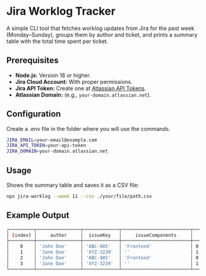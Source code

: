 # Jira Worklog Tracker

A simple CLI tool that fetches worklog updates from Jira for the past week (Monday–Sunday), groups them by author and ticket, and prints a summary table with the total time spent per ticket.

## Prerequisites

- **Node.js:** Version 18 or higher.
- **Jira Cloud Account:** With proper permissions.
- **Jira API Token:** Create one at [Atlassian API Tokens](https://id.atlassian.com/manage/api-tokens).
- **Atlassian Domain:** (e.g., `your-domain.atlassian.net`).

## Configuration

Create a .env file in the folder where you will use the commands.

```bash
JIRA_EMAIL=your-email@example.com
JIRA_API_TOKEN=your-api-token
JIRA_DOMAIN=your-domain.atlassian.net
```

## Usage

Shows the summary table and saves it as a CSV file:

```bash
npx jira-worklog --week 11 --csv ./your/file/path.csv
```

## Example Output

```bash
┌─────────┬────────────────┬─────────────┬─────────────────────────┬─────────────────────┬────────────────────────┬────────────────────────┬───────────────────────────────────┐
│ (index) │     author     │  issueKey   │     issueComponents     │     hoursSpent      │        started         │        updated         │              comment              │
├─────────┼────────────────┼─────────────┼─────────────────────────┼─────────────────────┼────────────────────────┼────────────────────────┼───────────────────────────────────┤
│    0    │ 'John Doe'     │ 'ABC-985'   │ 'Frontend'              │ 0.25                │ '03/18/2025, 4:20 PM'  │ '03/24/2025, 2:17 PM'  │ 'Lorem ipsum dolor sit amet'      │
│    1    │ 'Jane Doe'     │ 'XYZ-3239'  │ ''                      │ 1                   │ '03/26/2025, 8:55 AM'  │ '03/26/2025, 9:55 AM'  │ ''                                │
│    2    │ 'John Doe'     │ 'ABC-985'   │ 'Frontend'              │ 0.08333333333333333 │ '03/24/2025, 8:30 AM'  │ '03/24/2025, 2:17 PM'  │ 'Lorem ipsum'                     │
│    3    │ 'Jane Doe'     │ 'XYZ-3239'  │ ''                      │ 1                   │ '03/21/2025, 11:41 AM' │ '03/24/2025, 12:42 PM' │ ''                                │
└─────────┴────────────────┴─────────────┴─────────────────────────┴─────────────────────┴────────────────────────┴────────────────────────┴───────────────────────────────────┘
```
